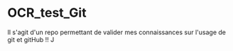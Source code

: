 # OCR_test_Git
Il s'agit d'un repo permettant de valider mes connaissances sur l'usage de git et gitHub !! J
